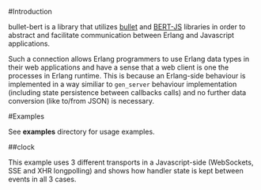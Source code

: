 #Introduction

bullet-bert is a library that utilizes [bullet](/extend/bullet) and [BERT-JS](/studzien/BERT-JS) libraries in order to abstract and facilitate communication between Erlang and Javascript applications.

Such a connection allows Erlang programmers to use Erlang data types in their web applications and have a sense that a web client is one the processes in Erlang runtime. This is because an Erlang-side behaviour is implemented in a way similiar to `gen_server` behaviour implementation (including state persistence between callbacks calls) and no further data conversion (like to/from JSON) is necessary.

#Examples

See **examples** directory for usage examples.

##clock

This example uses 3 different transports in a Javascript-side (WebSockets, SSE and XHR longpolling) and shows how handler state is kept between events in all 3 cases.